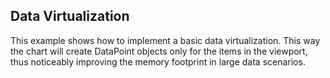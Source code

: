 ##  Data Virtualization 

This example shows how to implement a basic data virtualization. This way the chart will create DataPoint objects only for the items in the viewport, thus noticeably improving the memory footprint in large data scenarios.

[//]: <keywords: scatterlineseries, actualvisiblerange>